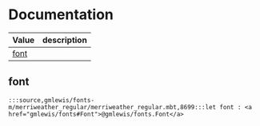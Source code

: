 # Documentation
|Value|description|
|---|---|
|[font](#font)||

## font

```moonbit
:::source,gmlewis/fonts-m/merriweather_regular/merriweather_regular.mbt,8699:::let font : <a href="gmlewis/fonts#Font">@gmlewis/fonts.Font</a>
```

